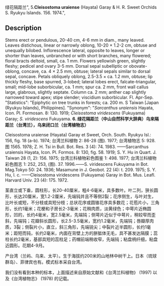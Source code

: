 绿花隔距兰",
5.**Cleisostoma uraiense** (Hayata) Garay & H. R. Sweet Orchids S. Ryukyu Islands. 156. 1974.",

## Description
Stems erect or pendulous, 20-40 cm, 4-6 mm in diam., many leaved. Leaves distichous, linear or narrowly oblong, 10-20 × 1.2-2 cm, obtuse and unequally bilobed. Inflorescence lateral, opposite to leaves, longer or shorter than leaves, unbranched or with short branches, many flowered; floral bracts deltoid, small, ca. 1 mm. Flowers yellowish green, slightly fleshy; pedicel and ovary 3-5 mm. Dorsal sepal subelliptic or obovate-oblong, concave, ca. 4 × 2.5 mm, obtuse; lateral sepals similar to dorsal sepal, concave. Petals obliquely oblong, 2.5-3.5 × ca. 1.2 mm, obtuse; lip thickly fleshy, base spurred, 3-lobed; lateral lobes erect, falcate-triangular, small; mid-lobe suborbicular, ca. 1 mm; spur ca. 2 mm, front wall callus large, glabrous, slightly septate. Column ca. 2 mm; anther cap slightly narrowed toward apex; stipe slender; viscidium suborbicular. Fl. Apr-Sep.
  "Statistics": "Epiphytic on tree trunks in forests; ca. 200 m. S Taiwan [Japan (Ryukyu Islands), Philippines].
  "Synonym": "*Sarcanthus uraiensis* Hayata, Icon. Pl. Formosan. 8: 130. 1919; *Cleisostoma viridescens* (Fukuyama) Garay; *S. viridescens* Fukuyama.
**6. 绿花隔距兰（中山自然科学大辞典）乌来隔距兰（台湾兰），乌来闭口兰（台湾植物志）**

Cleisostoma uraiense (Hayata) Garay et Sweet, Orch. South. Ryukyu Isl.: 156, fig. 18 (a-b). 1974; 台湾兰科植物 2: 86-28 (图). 1977; 台湾植物志 5: 928. 图 1565. 1978; Z. H. Tsi in Bull. Bot. Res. 3 (4): 74. 1983. ——Sarcanthus uraiensis Hayata, Icon. Pl. Formos. 8: 130, fig. 58. 1919; S. Y. Hu in Quart. J. Taiwan 28 (1, 2): 156. 1975; 台湾兰科植物彩色图鉴 1: 498. 1977; 台湾兰科植物彩色图志 1: 252, 253, (图). 37. 1996.——S. viridescens Fukuyama in Bot. Mag.Tokyo 50: 24. 1936; Masamune in J. Geobot. 22 (4): t. 209. 1975; S. Y. Hu, l. c. ——Cleisostoma viridescens (Fukuyama) Garay in Bot. Mus. Leafl. Harvard Univ. 23 (4): 175. 1972.

茎直立或下垂，圆柱形，长20-40厘米，粗4-6毫米，具多数叶。叶二列，狭长圆形，长达20厘米，宽1.2-2厘米，先端钝并且不等侧2裂；花序侧生，与叶对生，比叶长或短，不分枝或具短分枝；总状花序或圆锥花序具多数花；花苞片小，三角形，长约1毫米；花梗和子房长2-3毫米；花稍肉质，淡黄绿色；中萼片近椭圆形，凹的，长约4毫米，宽2.5毫米，先端钝；侧萼片近似于中萼片，稍较窄而歪斜，先端钝；花瓣斜长圆形，长2.5-3.5毫米，宽约1.2毫米，先端钝；唇瓣厚肉质，3裂；侧裂片小，直立，斜三角形，先端锐尖；中裂片近半圆形，长约1毫米；距短而钝，长约2毫米，内面在背壁上方的胼胝体无毛，具不甚发达隔膜；蕊柱长约2毫米，基部具短的蕊柱足；药帽前端稍收窄，先端钝；粘盘柄纤细，粘盘近圆形。花期4-9月。

产台湾（兰屿、乌来、太平）。生于海拔约200米的山地林中树干上。日本（琉球群岛）、菲律宾也有。模式标本采自台湾。

我们没有看到本种的标本，上面描述来自原始文献和《台湾兰科植物》 (1997) 以及《台湾植物志》 (1978) 的记载。
